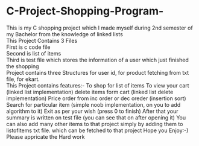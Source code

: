 # C-Project-Shopping-Program-
This is my C shopping project which I made myself during 2nd semester of my Bachelor from the knowledge of linked lists <br />
This Project Contains 3 Files <br />
First is c code file <br />
Second is list of items <br />
Third is test file which stores the information of a user which just finished the shopping <br />
Project contains three Structures for user id, for product fetching from txt file, for ekart. <br />
This Project contains features:-
To shop for list of items
To view your cart (linked list implementation)
delete items form cart (linked list delete implementation)
Price order from inc order or dec oreder (insertion sort)
Search for particular item (simple noob implementation, on you to add algorithm to it)
Exit as per your wish (press 0 to finish)
After that your summary is written on test file (you can see that on after opening it)
You can also add many other items to that project simply by adding them to listofitems txt file. 
which can be fetched to that project 
Hope you Enjoy:-)
Please appricate the Hard work
